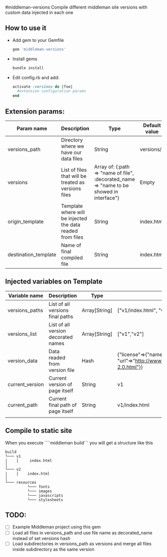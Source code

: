#middleman-versions
Compile different middleman site versions with custom data injected in each one

## How to use it
* Add gem to your Gemfile

  ```ruby
  gem 'middleman-versions'
  ```
* Install gems

   ```ruby
   bundle install
   ```

* Edit config.rb and add:

  ```ruby
  activate :versions do |foo|
    #extension configuration params
  end
  ```

## Extension params:
| Param name           | Description                                                | Type                                                                                      | Default value | Mandatory |
|----------------------|------------------------------------------------------------|-------------------------------------------------------------------------------------------|---------------|-----------|
| versions_path        | Directory where we have our data files                     | String                                                                                    | versions/     | Not       |
| versions             | List of files that will be treated as versions files       | Array of:  {:path => "name of file", :decorated_name => "name to be showed in interface"} | Empty         | Yes       |
| origin_template      | Template where will be injected the data readed from files | String                                                                                    | index.html    | Not       |
| destination_template | Name of final compiled file                                | String                                                                                    | index.html    | Not       |

## Injected variables on Template
| Variable name   | Description                         | Type          | Example                                                                                      |
|-----------------|-------------------------------------|---------------|----------------------------------------------------------------------------------------------|
| versions_paths  | List of all versions final paths    | Array[String] | ["v1/index.html", "v2/index.html"]                                                             |
| versions_list   | List of all version decorated names | Array[String] | ["v1","v2"]                                                                                  |
| version_data    | Data readed from version file       | Hash          | {"license"=>{"name"=>"Apache 2.0", "url"=>"http://www.apache.org/licenses/LICENSE-2.0.html"}} |
| current_version | Current version of page itself      | String        | v1                                                                                           |
| current_path    | Current final path of page itself   | String        | v1/index.html                                                                                |
                                                         |
## Compile to static site
When you execute ````middleman build``` you will get a structure like this

```
build
└─── v1
│    │     index.html
│
└─── v2
|    │    index.html
│
└─── resources
          └─── fonts
          └─── images
          └─── javascripts
          └─── stylesheets
```


## TODO:
- [ ] Example Middleman project using this gem
- [ ] Load all files in versions_path and use file name as decorated_name instead of set versions hash
- [ ] Load subdirectories in versions_path as versions and merge all files inside subdirectory as the same version
